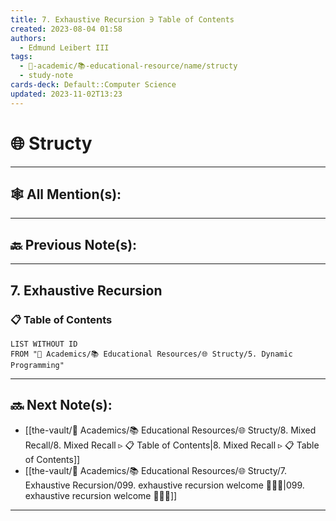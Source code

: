 ```yaml
---
title: 7. Exhaustive Recursion ∋ Table of Contents
created: 2023-08-04 01:58
authors:
  - Edmund Leibert III
tags:
  - 🔴-academic/📚-educational-resource/name/structy
  - study-note
cards-deck: Default::Computer Science
updated: 2023-11-02T13:23
---
```


# 🌐 Structy

---

## 🕸️ All Mention(s): 

---

## 🔙 Previous Note(s):

---

## 7. Exhaustive Recursion


### 📋 **Table of Contents**
```dataview
LIST WITHOUT ID
FROM "🔴 Academics/📚 Educational Resources/🌐 Structy/5. Dynamic Programming"
```


---

## 🔜 Next Note(s):
- [[the-vault/🔴 Academics/📚 Educational Resources/🌐 Structy/8. Mixed Recall/8. Mixed Recall ▹ 📋 Table of Contents|8. Mixed Recall ▹ 📋 Table of Contents]]
- [[the-vault/🔴 Academics/📚 Educational Resources/🌐 Structy/7. Exhaustive Recursion/099. exhaustive recursion welcome 👨🏽‍💻|099. exhaustive recursion welcome 👨🏽‍💻]]

---



